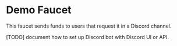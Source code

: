 # Demo Faucet

This faucet sends funds to users that request it in a Discord channel.

[TODO] document how to set up Discord bot with Discord UI or API.
